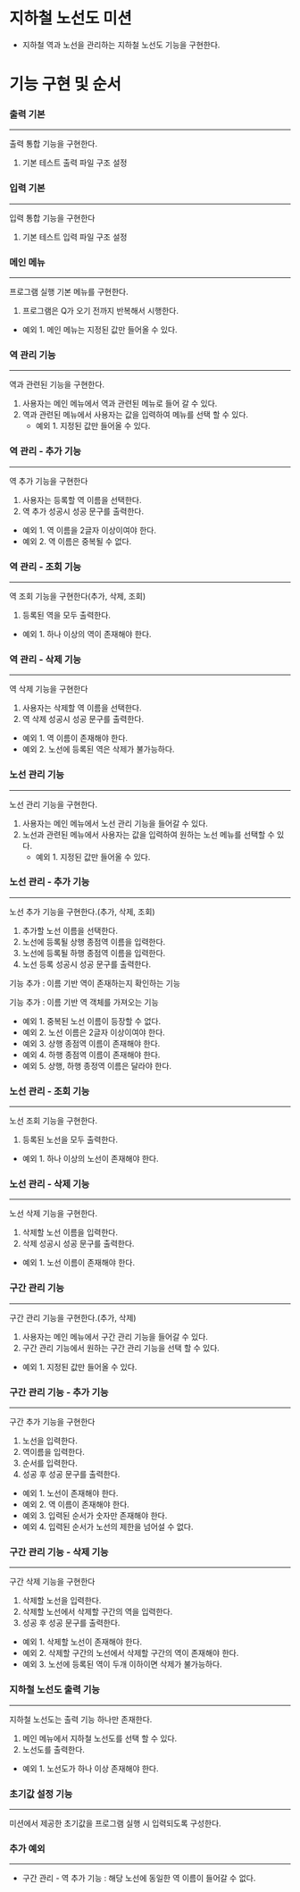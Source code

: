 # **지하철 노선도 미션**

- 지하철 역과 노선을 관리하는 지하철 노선도 기능을 구현한다.

# **기능 구현 및 순서**

### 출력 기본

---

출력 통합 기능을 구현한다.

1. 기본 테스트 출력 파일 구조 설정

### 입력 기본

---

입력 통합 기능을 구현한다

1. 기본 테스트 입력 파일 구조 설정

### 메인 메뉴

---

프로그램 실행 기본 메뉴를 구현한다.

1. 프로그램은 Q가 오기 전까지 반복해서 시행한다.

- 예외 1. 메인 메뉴는 지정된 값만 들어올 수 있다.

### 역 관리 기능

---

역과 관련된 기능을 구현한다.

1. 사용자는 메인 메뉴에서 역과 관련된 메뉴로 들어 갈 수 있다.
2. 역과 관련된 메뉴에서 사용자는 값을 입력하여 메뉴를 선택 할 수 있다.
    - 예외 1. 지정된 값만 들어올 수 있다.

### 역 관리 - 추가 기능

---

역 추가 기능을 구현한다

1. 사용자는 등록할 역 이름을 선택한다.
2. 역 추가 성공시 성공 문구를 출력한다.

- 예외 1. 역 이름을 2글자 이상이여야 한다.
- 예외 2. 역 이름은 중복될 수 없다.

### 역 관리 - 조회 기능

---

역 조회 기능을 구현한다(추가, 삭제, 조회)

1. 등록된 역을 모두 출력한다.

- 예외 1. 하나 이상의 역이 존재해야 한다.

### 역 관리 - 삭제 기능

---

역 삭제 기능을 구현한다

1. 사용자는 삭제할 역 이름을 선택한다.
2. 역 삭제 성공시 성공 문구를 출력한다.

- 예외 1. 역 이름이 존재해야 한다.
- 예외 2. 노선에 등록된 역은 삭제가 불가능하다.

### 노선 관리 기능

---

노선 관리 기능을 구현한다.

1. 사용자는 메인 메뉴에서 노선 관리 기능을 들어갈 수 있다.
2. 노선과 관련된 메뉴에서 사용자는 값을 입력하여 원하는 노선 메뉴를 선택할 수 있다.
    - 예외 1. 지정된 값만 들어올 수 있다.

### 노선 관리 - 추가 기능

---

노선 추가 기능을 구현한다.(추가, 삭제, 조회)

1. 추가할 노선 이름을 선택한다.
2. 노선에 등록될 상행 종점역 이름을 입력한다.
3. 노선에 등록될 하행 종점역 이름을 입력한다.
4. 노선 등록 성공시 성공 문구를 출력한다.

기능 추가 : 이름 기반 역이 존재하는지 확인하는 기능

기능 추가 : 이름 기반 역 객체를 가져오는 기능

- 예외 1. 중복된 노선 이름이 등장할 수 없다.
- 예외 2. 노선 이름은 2글자 이상이여야 한다.
- 예외 3. 상행 종점역 이름이 존재해야 한다.
- 예외 4. 하행 종점역 이름이 존재해야 한다.
- 예외 5. 상행, 하행 종정역 이름은 달라야 한다.

### 노선 관리 - 조회 기능

---

노선 조회 기능을 구현한다.

1. 등록된 노선을 모두 출력한다.

- 예외 1. 하나 이상의 노선이 존재해야 한다.

### 노선 관리 - 삭제 기능

---

노선 삭제 기능을 구현한다.

1. 삭제할 노선 이름을 입력한다.
2. 삭제 성공시 성공 문구를 출력한다.

- 예외 1. 노선 이름이 존재해야 한다.

### 구간 관리 기능

---

구간 관리 기능을 구현한다.(추가, 삭제)

1. 사용자는 메인 메뉴에서 구간 관리 기능을 들어갈 수 있다.
2. 구간 관리 기능에서 원하는 구간 관리 기능을 선택 할 수 있다.

- 예외 1. 지정된 값만 들어올 수 있다.

### 구간 관리 기능 - 추가 기능

---

구간 추가 기능을 구현한다

1.  노선을 입력한다.
2. 역이름을 입력한다.
3. 순서를 입력한다.
4. 성공 후 성공 문구를 출력한다.

- 예외 1. 노선이 존재해야 한다.
- 예외 2. 역 이름이 존재해야 한다.
- 예외 3. 입력된 순서가 숫자만 존재해야 한다.
- 예외 4. 입력된 순서가 노선의 제한을 넘어설 수 없다.

### 구간 관리 기능 - 삭제 기능

---

구간 삭제 기능을 구현한다

1. 삭제할 노선을 입력한다.
2. 삭제할 노선에서 삭제할 구간의 역을 입력한다.
3. 성공 후 성공 문구를 출력한다.

- 예외 1. 삭제할 노선이 존재해야 한다.
- 예외 2. 삭제할 구간의 노선에서 삭제할 구간의 역이 존재해야 한다.
- 예외 3. 노선에 등록된 역이 두개 이하이면 삭제가 불가능하다.

### 지하철 노선도 출력 기능

---

지하철 노선도는 출력 기능 하나만 존재한다.

1. 메인 메뉴에서 지하철 노선도를 선택 할 수 있다.
2. 노선도를 출력한다.

- 예외 1. 노선도가 하나 이상 존재해야 한다.

### 초기값 설정 기능

---

미션에서 제공한 초기값을 프로그램 실행 시 입력되도록 구성한다.

### 추가 예외

---

- 구간 관리 - 역 추가 기능 : 해당 노선에 동일한 역 이름이 들어갈 수 없다.
